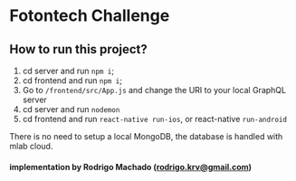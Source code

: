 # Fotontech Challenge


## How to run this project?
1. cd server and run `npm i`;
2. cd frontend and run `npm i`;
3. Go to `/frontend/src/App.js` and change the URI to your local GraphQL server
4. cd server and run `nodemon`
5. cd frontend and run `react-native run-ios`, or react-native `run-android`

There is no need to setup a local MongoDB, the database is handled with mlab cloud.


#### implementation by Rodrigo Machado (rodrigo.krv@gmail.com)
